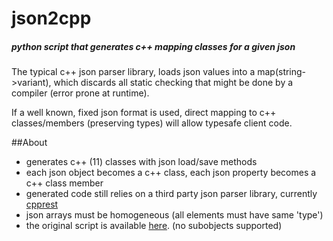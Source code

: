 # json2cpp
##### python script that generates c++ mapping classes for a given json


The typical c++ json parser library, loads json values into a map(string->variant), which discards all static checking that might be done by a compiler (error prone at runtime).

If a well known, fixed json format is used, direct mapping to c++ classes/members (preserving types) will allow typesafe client code.

##About
* generates c++ (11) classes with json load/save methods
* each json object becomes a c++ class, each json property becomes a c++ class member
* generated code still relies on a third party json parser library, currently [cpprest](https://github.com/Microsoft/cpprestsdk)
* json arrays must be homogeneous (all elements must have same 'type')
* the original script is available [here](https://gist.github.com/soharu/5083914). (no subobjects supported)







